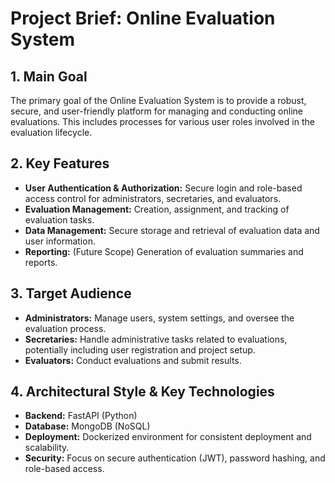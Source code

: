 # Project Brief: Online Evaluation System

## 1. Main Goal
The primary goal of the Online Evaluation System is to provide a robust, secure, and user-friendly platform for managing and conducting online evaluations. This includes processes for various user roles involved in the evaluation lifecycle.

## 2. Key Features
*   **User Authentication & Authorization:** Secure login and role-based access control for administrators, secretaries, and evaluators.
*   **Evaluation Management:** Creation, assignment, and tracking of evaluation tasks.
*   **Data Management:** Secure storage and retrieval of evaluation data and user information.
*   **Reporting:** (Future Scope) Generation of evaluation summaries and reports.

## 3. Target Audience
*   **Administrators:** Manage users, system settings, and oversee the evaluation process.
*   **Secretaries:** Handle administrative tasks related to evaluations, potentially including user registration and project setup.
*   **Evaluators:** Conduct evaluations and submit results.

## 4. Architectural Style & Key Technologies
*   **Backend:** FastAPI (Python)
*   **Database:** MongoDB (NoSQL)
*   **Deployment:** Dockerized environment for consistent deployment and scalability.
*   **Security:** Focus on secure authentication (JWT), password hashing, and role-based access.
